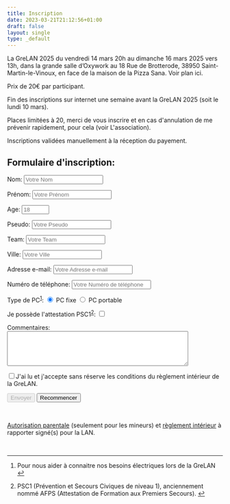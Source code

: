 ```yaml
---
title: Inscription
date: 2023-03-21T21:12:56+01:00
draft: false
layout: single
type: _default
---
```

La GreLAN 2025 du vendredi 14 mars 20h au dimanche 16  mars 2025 vers 13h, dans la grande salle d’Oxywork au 18 Rue de Brotterode, 38950 Saint-Martin-le-Vinoux, en face de la maison de la Pizza Sana. Voir plan ici.

Prix de 20€ par participant.

Fin des inscriptions sur internet une semaine avant la GreLAN 2025 (soit le lundi 10 mars).

Places limitées à 20, merci de vous inscrire et en cas d'annulation de me prévenir rapidement, pour cela (voir L'association).

Inscriptions validées manuellement à la réception du payement.

## Formulaire d'inscription:

<form id="subscribe" name="subscribe" method="POST" data-netlify="true" data-netlify-recaptcha="true">
  <div class="form">
    <p>
      <label>Nom:</label>
      <input type="text" name="nom" size="20" maxlength="30" placeholder="Votre Nom"/>
    </p>
    <p>
      <label>Prénom:</label>
      <input type="text" name="prenom" size="20" maxlength="30" placeholder="Votre Prénom"/>
    </p>
    <p>
      <label>Age:</label>
      <input type="number" name="age" min="10" max="100" placeholder="18">
    </p>
    <p>
      <label>Pseudo:</label>
      <input type="text" name="pseudo" size="20" maxlength="30" placeholder="Votre Pseudo"/>
    </p>
    <p>
      <label>Team:</label>
      <input type="text" name="team" size="20" maxlength="30" placeholder="Votre Team"/>
    </p>
    <p>
      <label>Ville:</label>
      <input type="text" name="ville" size="20" maxlength="30" placeholder="Votre Ville"/>
    </p>
    <p>
      <label>Adresse e-mail:</label>
      <input type="text" name="mail" size="20" maxlength="50" placeholder="Votre Adresse e-mail"/>
    </p>
    <p>
      <label>Numéro de téléphone:</label>
      <input type="text" name="phone" size="20" maxlength="50" placeholder="Votre Numéro de téléphone"/>
    </p>
    <p>
      <label>Type de PC<sup id="fnref:1"><a href="#fn:1" class="footnote-ref" role="doc-noteref">1</a></sup>:</label>
      <input type="radio" name="type" id="typeChoice1" value="Desktop" checked/> PC fixe
      <input type="radio" name="type" id="typeChoice2" value="Laptop"/> PC portable
    </p>
    <p>
     <label for="secouristeCheckBox">Je possède l'attestation PSC1<sup id="fnref:2"><a href="#fn:2"   class="footnote-ref" role="doc-noteref">2</a></sup>:</label>
     <input type="hidden" name="secouriste" id="secouristeHidden" value="Non"/>
     <input type="checkbox" name="secouriste" id="secouristeCheckBox" value="Oui"/>
    </p>
    <p>
      <label class="lbl-textarea">Commentaires:</label>
      <textarea name="commentaires" maxlength="300" rows="5" cols="50"></textarea>
    </p>
  </div>
  <p>
    <label for="acceptCheckbox"><input type="checkbox" name="accepter" id="acceptCheckbox"   value="Oui"  onchange="document.getElementById('submitSubscribe').disabled = !this.checked;">J'ai lu et j'accepte sans réserve les conditions du règlement intérieur de la GreLAN.</label>
  </p>
  <p>
    <div data-netlify-recaptcha="true"></div>
  </p>
  <p>
    <button type="submit" disabled id="submitSubscribe">Envoyer</button>
    <button type="reset">Recommencer</button>
  </p>
</form>
<script>
document.getElementById('subscribe').addEventListener('submit', function(){
    if(document.getElementById("secouristeCheckBox").checked) {
        document.getElementById('secouristeHidden').disabled = true;
    }
});
</script>

<br/>

[Autorisation parentale](/autorisation.pdf) (seulement pour les mineurs) et [règlement intérieur](/reglement.pdf) à rapporter signé(s) pour la LAN.

<br/>

<section class="footnotes" role="doc-endnotes">
<hr>
<ol>
<li id="fn:1" role="doc-endnote">
<p>Pour nous aider à connaitre nos besoins électriques lors de la GreLAN <a href="#fnref:1" class="footnote-backref" role="doc-backlink">↩︎</a></p>
</li>
<li id="fn:2" role="doc-endnote">
<p>PSC1 (Prévention et Secours Civiques de niveau 1), anciennement nommé AFPS (Attestation de Formation aux Premiers Secours). <a href="#fnref:2" class="footnote-backref" role="doc-backlink">↩︎</a></p>
</li>
</ol>
</section>